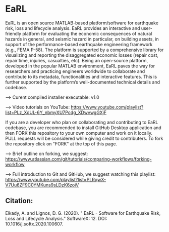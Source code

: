 # EaRL

EaRL is an open source MATLAB-based platform/software for earthquake risk, loss and lifecycle analysis. EaRL provides an interactive and user-friendly platform for evaluating the economic consequences of natural hazards in general, and seismic hazard in particular, on building assets, in support of the performance-based earthquake engineering framework (e.g., FEMA P-58). The platform is supported by a comprehensive library for visualizing and reporting the disaggregated economic losses (repair cost, repair time, injuries, casualties, etc). Being an open-source platform, developed in the popular MATLAB environment, EaRL paves the way for researchers and practicing engineers worldwide to collaborate and contribute to its metadata, functionalities and interactive features. This is further supported by the platform’s well-documented technical details and codebase.

--> Curent compiled installer executable: v1.0

--> Video tutorials on YouTube: https://www.youtube.com/playlist?list=PLz_XdUL-6Y_nbmyXU7Pcdg_XDwvwgGXjF

If you are a developer who plan on collaborating and contributing to EaRL codebase, you are recommended to install GitHub Desktop application and then FORK this repository to your own computer and work on it locally. PULL requests will be considered while giving credit to contributers. To fork the repository click on "FORK" at the top of this page.

--> Brief outline on forking, we suggest: https://www.atlassian.com/git/tutorials/comparing-workflows/forking-workflow

--> Full introduction to Git and GitHub, we suggest watching this playlist: https://www.youtube.com/playlist?list=PLRqwX-V7Uu6ZF9C0YMKuns9sLDzK6zoiV

Citation:
---------

Elkady, A. and Lignos, D. G. (2020). " EaRL - Software for Earthquake Risk, Loss and Lifecycle Analysis." SoftwareX: 12. DOI: 10.1016/j.softx.2020.100607.

